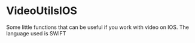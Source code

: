 # VideoUtilsIOS
Some little functions that can be useful if you work with video on IOS. The language used is SWIFT
